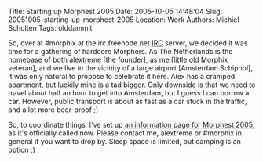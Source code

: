 Title: Starting up Morphest 2005
Date: 2005-10-05 14:48:04
Slug: 20051005-starting-up-morphest-2005
Location: Work
Authors: Michiel Scholten
Tags: olddammit

<p>So, over at #morphix at the irc.freenode.net <acronym title="Internet Relay Chat">IRC</acronym> server, we decided it was time for a gathering of hardcore Morphers. As The Netherlands is the homebase of both <a href="http://alextreme.org/">alextreme</a> [the founder], as me [little old Morphix veteran], and we live in the vicinity of a large airport [Amsterdam Schiphol], it was only natural to propose to celebrate it here. Alex has a cramped apartment, but luckily mine is a tad bigger. Only downside is that we need to travel about half an hour to get into Amsterdam, but I guess I can borrow a car. However, public transport is about as fast as a car stuck in the traffic, and a lot more beer-proof ;)</p>

<p>So, to coordinate things, I've set up <a href="http://aquariusoft.org/page/linux/morphest2005/">an information page for Morphest 2005</a>, as it's officially called now. Please contact me, alextreme or #morphix in general if you want to drop by. Sleep space is limited, but camping is an option ;)</p>
